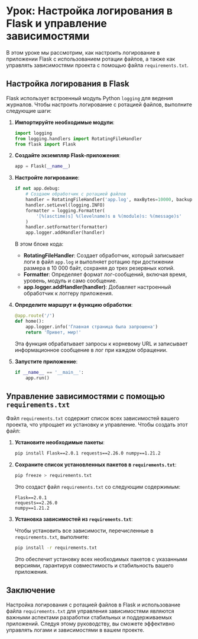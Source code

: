 
# Урок: Настройка логирования в Flask и управление зависимостями

В этом уроке мы рассмотрим, как настроить логирование в приложении Flask с использованием ротации файлов, а также как управлять зависимостями проекта с помощью файла `requirements.txt`.

## Настройка логирования в Flask

Flask использует встроенный модуль Python `logging` для ведения журналов.
Чтобы настроить логирование с ротацией файлов, выполните следующие шаги:

1. **Импортируйте необходимые модули**:

   ```python
   import logging
   from logging.handlers import RotatingFileHandler
   from flask import Flask
   ```

2. **Создайте экземпляр Flask-приложения**:

   ```python
   app = Flask(__name__)
   ```

3. **Настройте логирование**:

   ```python
   if not app.debug:
       # Создаем обработчик с ротацией файлов
       handler = RotatingFileHandler('app.log', maxBytes=10000, backupCount=3)
       handler.setLevel(logging.INFO)
       formatter = logging.Formatter(
           '[%(asctime)s] %(levelname)s в %(module)s: %(message)s'
       )
       handler.setFormatter(formatter)
       app.logger.addHandler(handler)
   ```

   В этом блоке кода:

   - **RotatingFileHandler**: Создает обработчик, который записывает логи в файл `app.log` и выполняет ротацию при достижении размера в 10 000 байт, сохраняя до трех резервных копий.
   - **Formatter**: Определяет формат лог-сообщений, включая время, уровень, модуль и само сообщение.
   - **app.logger.addHandler(handler)**: Добавляет настроенный обработчик к логгеру приложения.

4. **Определите маршрут и функцию обработки**:

   ```python
   @app.route('/')
   def home():
       app.logger.info('Главная страница была запрошена')
       return 'Привет, мир!'
   ```

   Эта функция обрабатывает запросы к корневому URL и записывает информационное сообщение в лог при каждом обращении.

5. **Запустите приложение**:

   ```python
   if __name__ == '__main__':
       app.run()
   ```

## Управление зависимостями с помощью `requirements.txt`

Файл `requirements.txt` содержит список всех зависимостей вашего проекта, что упрощает их установку и управление.
Чтобы создать этот файл:

1. **Установите необходимые пакеты**:

   ```bash
   pip install Flask==2.0.1 requests==2.26.0 numpy==1.21.2
   ```

2. **Сохраните список установленных пакетов в `requirements.txt`**:

   ```bash
   pip freeze > requirements.txt
   ```

   Это создаст файл `requirements.txt` со следующим содержимым:

   ```
   Flask==2.0.1
   requests==2.26.0
   numpy==1.21.2
   ```

3. **Установка зависимостей из `requirements.txt`**:

   Чтобы установить все зависимости, перечисленные в `requirements.txt`, выполните:

   ```bash
   pip install -r requirements.txt
   ```

   Это обеспечит установку всех необходимых пакетов с указанными версиями, гарантируя совместимость и стабильность вашего приложения.

## Заключение

Настройка логирования с ротацией файлов в Flask и использование файла `requirements.txt` для управления зависимостями являются важными аспектами разработки стабильных и поддерживаемых приложений. Следуя этому руководству, вы сможете эффективно управлять логами и зависимостями в вашем проекте.
